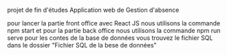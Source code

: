projet de fin d'études
Application web de Gestion d'absence

pour lancer la partie front office avec React JS nous utilisons la commande npm start
et pour la partie back office nous utilisons la commande npm run serve
pour les contes de la base de données vous trouvez le fichier SQL dans le dossier "Fichier SQL de la bese de données"
